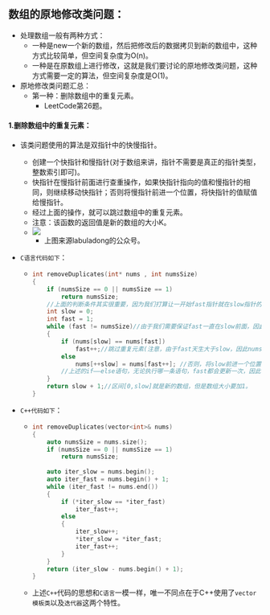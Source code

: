 ## 数组的原地修改类问题：

- 处理数组一般有两种方式：
  - 一种是new一个新的数组，然后把修改后的数据拷贝到新的数组中，这种方式比较简单，但空间复杂度为O(n)。
  - 一种是在原数组上进行修改，这就是我们要讨论的原地修改类问题，这种方式需要一定的算法，但空间复杂度是O(1)。
- 原地修改类问题汇总：
  - 第一种：删除数组中的重复元素。
    - LeetCode第26题。

#### 1.删除数组中的重复元素：

- 该类问题使用的算法是双指针中的快慢指针。

  - 创建一个快指针和慢指针(对于数组来讲，指针不需要是真正的指针类型，整数索引即可)。
  - 快指针在慢指针前面进行查重操作，如果快指针指向的值和慢指针的相同，则继续移动快指针；否则将慢指针前进一个位置，将快指针的值赋值给慢指针。
  - 经过上面的操作，就可以跳过数组中的重复元素。
  - 注意：该函数的返回值是新的数组的大小K。
  - ![](https://nickaljy-pictures.oss-cn-hangzhou.aliyuncs.com/img/拉不拉东的数组删除重复元素快慢指针.gif)
    - 上图来源labuladong的公众号。

- ``C语言代码如下``：

  - ```c
    int removeDuplicates(int* nums , int numsSize)
    {
        if (numsSize == 0 || numsSize == 1)
            return numsSize;
        //上面的判断条件其实很重要，因为我们打算让一开始fast指针就在slow指针的前面，所以这两种情况需要避免，一种是数组为空；另外一种是数组大小为1，当数组大小为1的时候，fast无法在slow前面。因此这两种情况我们要在一开始避免。
        int slow = 0;
        int fast = 1;
        while (fast != numsSize)//由于我们需要保证fast一直在slow前面，因此fast到达数组末尾即可。
        {
            if (nums[slow] == nums[fast])
                fast++;//跳过重复元素(注意，由于fast天生大于slow，因此nums[slow] == nums[fast]是没问题的)
            else
                nums[++slow] = nums[fast++]; //否则，将slow前进一个位置，然后把fast的值赋值给slow的位置，然后更新fast。
            //上述的if——else语句，无论执行哪一条语句，fast都会更新一次，因此fast恒在slow前面。
        }
        return slow + 1;//区间[0,slow]就是新的数组，但是数组大小要加1。
    }
    ```

- ``C++代码如下``：

  - ```cpp
    int removeDuplicates(vector<int>& nums)
    {
        auto numsSize = nums.size();
        if (numsSize == 0 || numsSize == 1)
            return numsSize;
        
        auto iter_slow = nums.begin();
        auto iter_fast = nums.begin() + 1;
        while (iter_fast != nums.end())
        {
            if (*iter_slow == *iter_fast)
                iter_fast++;
            else
            {
                iter_slow++;
                *iter_slow = *iter_fast;
                iter_fast++;
            }
        }
        return (iter_slow - nums.begin() + 1);
    }
    ```
    
  - 上述``C++``代码的思想和``C语言``一模一样，唯一不同点在于C++使用了``vector模板类``以及``迭代器``这两个特性。